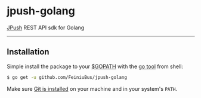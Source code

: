 # jpush-golang
[JPush](https://www.jiguang.cn/) REST API sdk for Golang

---------------------------------------

## Installation
Simple install the package to your [$GOPATH](http://code.google.com/p/go-wiki/wiki/GOPATH "GOPATH") with the [go tool](http://golang.org/cmd/go/ "go command") from shell:
```bash
$ go get -u github.com/FeiniuBus/jpush-golang
```
Make sure [Git is installed](http://git-scm.com/downloads) on your machine and in your system's `PATH`.

